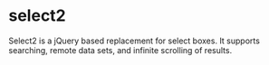 # select2
Select2 is a jQuery based replacement for select boxes. It supports searching, remote data sets, and infinite scrolling of results.
